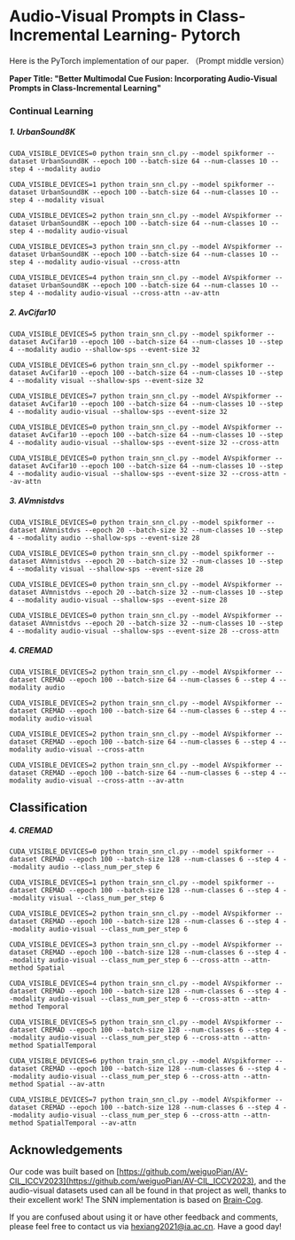 # Audio-Visual Prompts in Class-Incremental Learning- Pytorch
Here is the PyTorch implementation of our paper. （Prompt middle version）

**Paper Title: "Better Multimodal Cue Fusion: Incorporating Audio-Visual Prompts in Class-Incremental Learning"**



### Continual Learning

##### 1. UrbanSound8K

```
CUDA_VISIBLE_DEVICES=0 python train_snn_cl.py --model spikformer --dataset UrbanSound8K --epoch 100 --batch-size 64 --num-classes 10 --step 4 --modality audio
```



```
CUDA_VISIBLE_DEVICES=1 python train_snn_cl.py --model spikformer --dataset UrbanSound8K --epoch 100 --batch-size 64 --num-classes 10 --step 4 --modality visual
```



```
CUDA_VISIBLE_DEVICES=2 python train_snn_cl.py --model AVspikformer --dataset UrbanSound8K --epoch 100 --batch-size 64 --num-classes 10 --step 4 --modality audio-visual
```



```
CUDA_VISIBLE_DEVICES=3 python train_snn_cl.py --model AVspikformer --dataset UrbanSound8K --epoch 100 --batch-size 64 --num-classes 10 --step 4 --modality audio-visual --cross-attn
```



```
CUDA_VISIBLE_DEVICES=4 python train_snn_cl.py --model AVspikformer --dataset UrbanSound8K --epoch 100 --batch-size 64 --num-classes 10 --step 4 --modality audio-visual --cross-attn --av-attn
```



##### 2. AvCifar10

```
CUDA_VISIBLE_DEVICES=5 python train_snn_cl.py --model spikformer --dataset AvCifar10 --epoch 100 --batch-size 64 --num-classes 10 --step 4 --modality audio --shallow-sps --event-size 32
```



```
CUDA_VISIBLE_DEVICES=6 python train_snn_cl.py --model spikformer --dataset AvCifar10 --epoch 100 --batch-size 64 --num-classes 10 --step 4 --modality visual --shallow-sps --event-size 32
```



```
CUDA_VISIBLE_DEVICES=7 python train_snn_cl.py --model AVspikformer --dataset AvCifar10 --epoch 100 --batch-size 64 --num-classes 10 --step 4 --modality audio-visual --shallow-sps --event-size 32
```



```
CUDA_VISIBLE_DEVICES=0 python train_snn_cl.py --model AVspikformer --dataset AvCifar10 --epoch 100 --batch-size 64 --num-classes 10 --step 4 --modality audio-visual --shallow-sps --event-size 32 --cross-attn
```



```
CUDA_VISIBLE_DEVICES=0 python train_snn_cl.py --model AVspikformer --dataset AvCifar10 --epoch 100 --batch-size 64 --num-classes 10 --step 4 --modality audio-visual --shallow-sps --event-size 32 --cross-attn --av-attn
```





##### 3. AVmnistdvs

```
CUDA_VISIBLE_DEVICES=0 python train_snn_cl.py --model spikformer --dataset AVmnistdvs --epoch 20 --batch-size 32 --num-classes 10 --step 4 --modality audio --shallow-sps --event-size 28
```



```\
CUDA_VISIBLE_DEVICES=0 python train_snn_cl.py --model spikformer --dataset AVmnistdvs --epoch 20 --batch-size 32 --num-classes 10 --step 4 --modality visual --shallow-sps --event-size 28
```



```
CUDA_VISIBLE_DEVICES=0 python train_snn_cl.py --model AVspikformer --dataset AVmnistdvs --epoch 20 --batch-size 32 --num-classes 10 --step 4 --modality audio-visual --shallow-sps --event-size 28
```



```
CUDA_VISIBLE_DEVICES=0 python train_snn_cl.py --model AVspikformer --dataset AVmnistdvs --epoch 20 --batch-size 32 --num-classes 10 --step 4 --modality audio-visual --shallow-sps --event-size 28 --cross-attn
```



##### 4. CREMAD

```
CUDA_VISIBLE_DEVICES=2 python train_snn_cl.py --model AVspikformer --dataset CREMAD --epoch 100 --batch-size 64 --num-classes 6 --step 4 --modality audio
```



```
CUDA_VISIBLE_DEVICES=2 python train_snn_cl.py --model AVspikformer --dataset CREMAD --epoch 100 --batch-size 64 --num-classes 6 --step 4 --modality audio-visual
```



```
CUDA_VISIBLE_DEVICES=2 python train_snn_cl.py --model AVspikformer --dataset CREMAD --epoch 100 --batch-size 64 --num-classes 6 --step 4 --modality audio-visual --cross-attn
```



```
CUDA_VISIBLE_DEVICES=2 python train_snn_cl.py --model AVspikformer --dataset CREMAD --epoch 100 --batch-size 64 --num-classes 6 --step 4 --modality audio-visual --cross-attn --av-attn
```





## Classification

##### 4. CREMAD



```
CUDA_VISIBLE_DEVICES=0 python train_snn_cl.py --model spikformer --dataset CREMAD --epoch 100 --batch-size 128 --num-classes 6 --step 4 --modality audio --class_num_per_step 6
```



```
CUDA_VISIBLE_DEVICES=1 python train_snn_cl.py --model spikformer --dataset CREMAD --epoch 100 --batch-size 128 --num-classes 6 --step 4 --modality visual --class_num_per_step 6
```



```
CUDA_VISIBLE_DEVICES=2 python train_snn_cl.py --model AVspikformer --dataset CREMAD --epoch 100 --batch-size 128 --num-classes 6 --step 4 --modality audio-visual --class_num_per_step 6
```



```
CUDA_VISIBLE_DEVICES=3 python train_snn_cl.py --model AVspikformer --dataset CREMAD --epoch 100 --batch-size 128 --num-classes 6 --step 4 --modality audio-visual --class_num_per_step 6 --cross-attn --attn-method Spatial
```



```
CUDA_VISIBLE_DEVICES=4 python train_snn_cl.py --model AVspikformer --dataset CREMAD --epoch 100 --batch-size 128 --num-classes 6 --step 4 --modality audio-visual --class_num_per_step 6 --cross-attn --attn-method Temporal
```



```
CUDA_VISIBLE_DEVICES=5 python train_snn_cl.py --model AVspikformer --dataset CREMAD --epoch 100 --batch-size 128 --num-classes 6 --step 4 --modality audio-visual --class_num_per_step 6 --cross-attn --attn-method SpatialTemporal
```



```
CUDA_VISIBLE_DEVICES=6 python train_snn_cl.py --model AVspikformer --dataset CREMAD --epoch 100 --batch-size 128 --num-classes 6 --step 4 --modality audio-visual --class_num_per_step 6 --cross-attn --attn-method Spatial --av-attn
```



```
CUDA_VISIBLE_DEVICES=7 python train_snn_cl.py --model AVspikformer --dataset CREMAD --epoch 100 --batch-size 128 --num-classes 6 --step 4 --modality audio-visual --class_num_per_step 6 --cross-attn --attn-method SpatialTemporal --av-attn
```





## Acknowledgements

Our code was built based on [https://github.com/weiguoPian/AV-CIL_ICCV2023](https://github.com/weiguoPian/AV-CIL_ICCV2023), and the audio-visual datasets used can all be found in that project as well, thanks to their excellent work!  The SNN implementation is based on [Brain-Cog](https://github.com/BrainCog-X/Brain-Cog).  

If you are confused about using it or have other feedback and comments, please feel free to contact us via hexiang2021@ia.ac.cn. Have a good day!